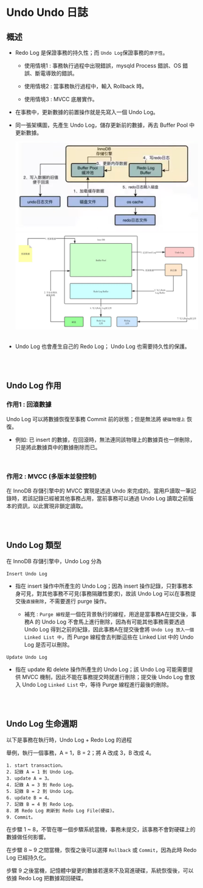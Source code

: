 # Undo Undo 日誌

## 概述

* Redo Log 是保證事務的持久性；而 `Undo Log`保證事務的`原子性`。

    * 使用情境1 : 事務執行過程中出現錯誤，mysqld Process 錯誤、OS 錯誤、斷電導致的錯誤。

    * 使用情境2 : 當事務執行過程中，輸入 Rollback 時。

    * 使用情境3 : MVCC 底層實作。

* 在事務中，更新數據的前置操作就是先寫入一個 Undo Log。

* 同一張架構圖，先產生 Undo Log，儲存更新前的數據，再去 Buffer Pool 中更新數據。

    <img src='../../_image/Snipaste_2024-01-08_08-43-44.png'>

    <br/>

    <img src='../../_image/Snipaste_2024-01-08_11-50-17.png'>

    <br/>

    <br/>

* Undo Log 也會產生自己的 Redo Log； Undo Log 也需要持久性的保護。

<br/>

<br/>

## Undo Log 作用

### 作用1 : 回滾數據

Undo Log 可以將數據恢復至事務 Commit 前的狀態；但是無法將 `硬碟物理上` 恢復。

* 例如: 已 insert 的數據，在回滾時，無法連同該物理上的數據頁也一併刪除，只是將此數據頁中的數據刪除而已。

<br/>

### 作用2 : MVCC (多版本並發控制)

在 InnoDB 存儲引擎中的 MVCC 實現是透過 Undo 來完成的。當用戶讀取一筆記錄時，若該記錄已經被其他事務占用，當前事務可以通過 Undo Log 讀取之前版本的資訊，以此實現非鎖定讀取。

<br/>

<br/>

## Undo Log 類型

在 InnoDB 存儲引擎中，Undo Log 分為

`Insert Undo Log`

* 指在 insert 操作中所產生的 Undo Log；因為 insert 操作記錄，只對事務本身可見，對其他事務不可見(事務隔離性要求)，故該 Undo Log 可以在事務提交後`直接刪除`，不需要進行 purge 操作。

    * 補充 : `Purge 線程`是一個在背景執行的線程，用途是當事務A在提交後，事務A 的 Undo Log 不會馬上進行刪除，因為有可能其他事務需要透過 Undo Log 得到之前的紀錄，因此事務A在提交後會將 `Undo Log 放入一個 Linked List 中`，而 Purge 線程會去判斷這些在 Linked List 中的 Undo Log 是否可以刪除。


`Update Undo Log`

* 指在 update 和 delete 操作所產生的 Undo Log；該 Undo Log 可能需要提供 MVCC 機制，因此不能在事務提交時就進行刪除；提交後 Undo Log 會放入 Undo Log `Linked List` 中，等待 Purge 線程進行最後的刪除。

<br/>

<br/>

## Undo Log 生命週期

以下是事務在執行時，Undo Log + Redo Log 的過程

舉例，執行一個事務，A = 1，B = 2；將 A 改成 3，B 改成 4。

```
1. start transaction。
2. 記錄 A = 1 到 Undo Log。
3. update A = 3。
4. 記錄 A = 3 到 Redo Log。
5. 記錄 B = 2 到 Undo Log。
6. update B = 4。
7. 記錄 B = 4 到 Redo Log。
8. 將 Redo Log 刷新到 Redo Log File(硬碟)。
9. Commit。
```

在步驟 1 ~ 8，不管在哪一個步驟系統當機，事務未提交，該事務不會對硬碟上的數據做任何影響。

在步驟 8 ~ 9 之間當機，恢復之後可以選擇 `Rollback` 或 `Commit`，因為此時 Redo Log 已經持久化。

步驟 9 之後當機，記憶體中變更的數據若還來不及寫進硬碟，系統恢復後，可以依據 Redo Log 把數據寫回硬碟。